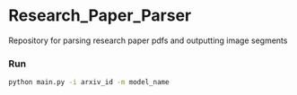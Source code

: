 # Research_Paper_Parser
Repository for parsing research paper pdfs and outputting image segments

### Run
``` bash
python main.py -i arxiv_id -m model_name
```

